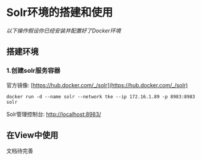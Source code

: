 # Solr环境的搭建和使用

*以下操作假设你已经安装并配置好了Docker环境*

## 搭建环境

### 1.创建solr服务容器

官方镜像: [https://hub.docker.com/_/solr](https://hub.docker.com/_/solr)

```shell
docker run -d --name solr --network tke --ip 172.16.1.89 -p 8983:8983 solr
```

Solr管理控制台: [http://localhost:8983/](http://localhost:8983/)


## 在View中使用

文档待完善